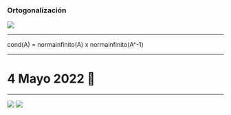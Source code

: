 ### Ortogonalización
![](ortogonalizacion.png)

---

cond(A) = normainfinito(A) x normainfinito(A^-1)

---
# 4 Mayo 2022 🦧
---

![](ej%202.png)
![](ej%203.png)